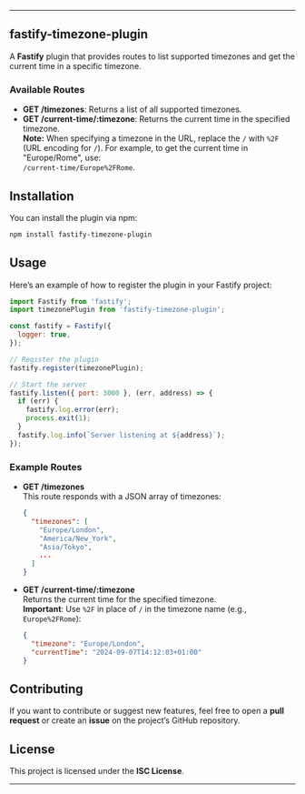 
---

## fastify-timezone-plugin

A **Fastify** plugin that provides routes to list supported timezones and get the current time in a specific timezone.

### Available Routes

- **GET /timezones**: Returns a list of all supported timezones.
- **GET /current-time/:timezone**: Returns the current time in the specified timezone.  
  **Note:** When specifying a timezone in the URL, replace the `/` with `%2F` (URL encoding for `/`). For example, to get the current time in "Europe/Rome", use:  
  `/current-time/Europe%2FRome`.

## Installation

You can install the plugin via npm:

```bash
npm install fastify-timezone-plugin
```

## Usage

Here’s an example of how to register the plugin in your Fastify project:

```js
import Fastify from 'fastify';
import timezonePlugin from 'fastify-timezone-plugin';

const fastify = Fastify({
  logger: true,
});

// Register the plugin
fastify.register(timezonePlugin);

// Start the server
fastify.listen({ port: 3000 }, (err, address) => {
  if (err) {
    fastify.log.error(err);
    process.exit(1);
  }
  fastify.log.info(`Server listening at ${address}`);
});
```

### Example Routes

- **GET /timezones**  
  This route responds with a JSON array of timezones:

  ```json
  {
    "timezones": [
      "Europe/London",
      "America/New_York",
      "Asia/Tokyo",
      ...
    ]
  }
  ```

- **GET /current-time/:timezone**  
  Returns the current time for the specified timezone.  
  **Important**: Use `%2F` in place of `/` in the timezone name (e.g., `Europe%2FRome`):

  ```json
  {
    "timezone": "Europe/London",
    "currentTime": "2024-09-07T14:12:03+01:00"
  }
  ```

## Contributing

If you want to contribute or suggest new features, feel free to open a **pull request** or create an **issue** on the project’s GitHub repository.

## License

This project is licensed under the **ISC License**.

---

